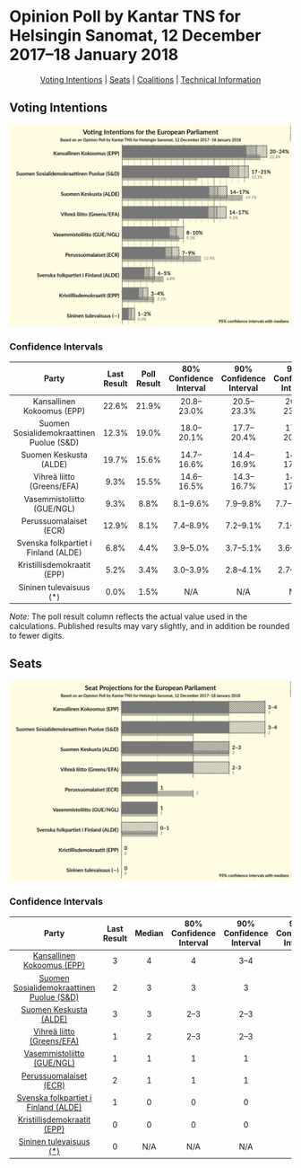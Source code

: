 # Opinion Poll by Kantar TNS for Helsingin Sanomat, 12 December 2017–18 January 2018

<p align="center"><a href="#voting-intentions">Voting Intentions</a> | <a href="#seats">Seats</a> | <a href="#coalitions">Coalitions</a> | <a href="#technical-information">Technical Information</a></p>

## Voting Intentions

![Graph with voting intentions not yet produced](2018-01-18-KantarTNS.png "Voting Intentions")

### Confidence Intervals

| Party | Last Result | Poll Result | 80% Confidence Interval | 90% Confidence Interval | 95% Confidence Interval | 99% Confidence Interval |
|:-----:|:-----------:|:-----------:|:-----------------------:|:-----------------------:|:-----------------------:|:-----------------------:|
| Kansallinen Kokoomus (EPP) | 22.6% | 21.9% | 20.8–23.0% |20.5–23.3% |20.3–23.6% |19.8–24.1% |
| Suomen Sosialidemokraattinen Puolue (S&D) | 12.3% | 19.0% | 18.0–20.1% |17.7–20.4% |17.5–20.6% |17.0–21.1% |
| Suomen Keskusta (ALDE) | 19.7% | 15.6% | 14.7–16.6% |14.4–16.9% |14.2–17.1% |13.8–17.6% |
| Vihreä liitto (Greens/EFA) | 9.3% | 15.5% | 14.6–16.5% |14.3–16.7% |14.1–17.0% |13.7–17.5% |
| Vasemmistoliitto (GUE/NGL) | 9.3% | 8.8% | 8.1–9.6% |7.9–9.8% |7.7–10.0% |7.4–10.4% |
| Perussuomalaiset (ECR) | 12.9% | 8.1% | 7.4–8.9% |7.2–9.1% |7.1–9.3% |6.8–9.6% |
| Svenska folkpartiet i Finland (ALDE) | 6.8% | 4.4% | 3.9–5.0% |3.7–5.1% |3.6–5.3% |3.4–5.6% |
| Kristillisdemokraatit (EPP) | 5.2% | 3.4% | 3.0–3.9% |2.8–4.1% |2.7–4.2% |2.5–4.5% |
| Sininen tulevaisuus (*) | 0.0% | 1.5% | N/A |N/A |N/A |N/A |

*Note:* The poll result column reflects the actual value used in the calculations. Published results may vary slightly, and in addition be rounded to fewer digits.

## Seats

![Graph with seats not yet produced](2018-01-18-KantarTNS-seats.png "Seats")

### Confidence Intervals

| Party | Last Result | Median | 80% Confidence Interval | 90% Confidence Interval | 95% Confidence Interval | 99% Confidence Interval |
|:-----:|:-----------:|:------:|:-----------------------:|:-----------------------:|:-----------------------:|:-----------------------:|
| <a href="#kansallinen-kokoomus-(epp)">Kansallinen Kokoomus (EPP)</a> | 3 | 4 | 4 |3–4 |3–4 |3–4 |
| <a href="#suomen-sosialidemokraattinen-puolue-(s&d)">Suomen Sosialidemokraattinen Puolue (S&D)</a> | 2 | 3 | 3 |3 |3–4 |3–4 |
| <a href="#suomen-keskusta-(alde)">Suomen Keskusta (ALDE)</a> | 3 | 3 | 2–3 |2–3 |2–3 |2–3 |
| <a href="#vihreä-liitto-(greens/efa)">Vihreä liitto (Greens/EFA)</a> | 1 | 2 | 2–3 |2–3 |2–3 |2–3 |
| <a href="#vasemmistoliitto-(gue/ngl)">Vasemmistoliitto (GUE/NGL)</a> | 1 | 1 | 1 |1 |1 |1–2 |
| <a href="#perussuomalaiset-(ecr)">Perussuomalaiset (ECR)</a> | 2 | 1 | 1 |1 |1 |1 |
| <a href="#svenska-folkpartiet-i-finland-(alde)">Svenska folkpartiet i Finland (ALDE)</a> | 1 | 0 | 0 |0 |0–1 |0–1 |
| <a href="#kristillisdemokraatit-(epp)">Kristillisdemokraatit (EPP)</a> | 0 | 0 | 0 |0 |0 |0 |
| <a href="#sininen-tulevaisuus-(*)">Sininen tulevaisuus (*)</a> | 0 | N/A | N/A |N/A |N/A |N/A |

